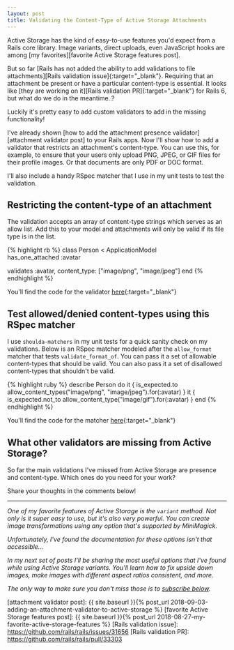 ```yaml
---
layout: post
title: Validating the Content-Type of Active Storage Attachments
---
```


Active Storage has the kind of easy-to-use features you'd expect from a Rails core library. 
Image variants, direct uploads, even JavaScript hooks are among [my favorites][favorite Active Storage features post]. 

But so far [Rails has not added the ability to add validations to file attachments][Rails validation issue]{:target="_blank"}. 
Requiring that an attachment be present or have a particular content-type is essential. 
It looks like [they are working on it][Rails validation PR]{:target="_blank"} for Rails 6, 
but what do we do in the meantime..? 

Luckily it's pretty easy to add custom validators to add in the missing functionality!

I've already shown [how to add the attachment presence validator][attachment validator post] to your Rails apps. 
Now I'll show how to add a validator that restricts an attachment's content-type. 
You can use this, for example, to ensure that your users only upload PNG, JPEG, or GIF files for their profile images. 
Or that documents are only PDF or DOC format. 

I'll also include a handy RSpec matcher that I use in my unit tests to test the validation. 

## Restricting the content-type of an attachment

The validation accepts an array of content-type strings which serves as an allow list.
Add this to your model and attachments will only be valid if its file type is in the list. 

{% highlight rb %}
class Person < ApplicationModel   
  has_one_attached :avatar

  validates :avatar, content_type: ["image/png", "image/jpeg"]
end
{% endhighlight %}

You'll find the code for the validator [here](https://gist.github.com/carlosramireziii/6d0ca6b414d8a6af08371c30ba4dedcd#file-content_type_validator-rb){:target="_blank"}

## Test allowed/denied content-types using this RSpec matcher

I use `shoulda-matchers` in my unit tests for a quick sanity check on my validations.
Below is an RSpec matcher modeled after the `allow_format` matcher that tests `validate_format_of`.
You can pass it a set of allowable content-types that should be valid.
You can also pass it a set of disallowed content-types that shouldn't be valid. 

{% highlight ruby %}
describe Person do
  it { is_expected.to allow_content_types("image/png", "image/jpeg").for(:avatar) }
  it { is_expected.not_to allow_content_type("image/gif").for(:avatar) }
end
{% endhighlight %}

You'll find the code for the matcher [here](https://gist.github.com/carlosramireziii/6d0ca6b414d8a6af08371c30ba4dedcd#file-allow_content_type-rb){:target="_blank"}

## What other validators are missing from Active Storage?

So far the main validations I've missed from Active Storage are presence and content-type.
Which ones do you need for your work? 

Share your thoughts in the comments below!

---

_One of my favorite features of Active Storage is the `variant` method._
_Not only is it super easy to use, but it's also very powerful._
_You can create image transformations using any option that's supported by MiniMagick._

_Unfortunately, I've found the documentation for these options isn't that accessible..._

_In my next set of posts I'll be sharing the most useful options that I've found while using Active Storage variants._
_You'll learn how to fix upside down images, make images with different aspect ratios consistent, and more._

_The only way to make sure you don't miss those is to [subscribe below](#post_cta)._

[attachment validator post]: {{ site.baseurl }}{% post_url 2018-09-03-adding-an-attachment-validator-to-active-storage %}
[favorite Active Storage features post]: {{ site.baseurl }}{% post_url 2018-08-27-my-favorite-active-storage-features %}
[Rails validation issue]: https://github.com/rails/rails/issues/31656
[Rails validation PR]: https://github.com/rails/rails/pull/33303
